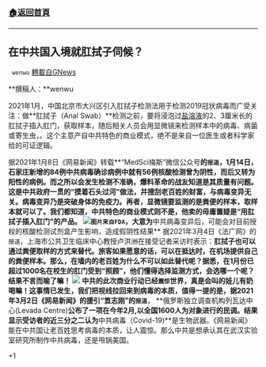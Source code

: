 ###  [:house:返回首頁](https://github.com/ourhimalayas/txt)
---

## 在中共国入境就肛拭子伺候？
` wenwu` [轉載自GNews](https://gnews.org/zh-hans/949081/)

**撰稿人：**wenwu

2021年1月，中国北京市大兴区引入肛拭子检测法用于检测2019冠状病毒而广受关注：做**肛拭子（Anal Swab）**检测之前，要将浸泡过[盐溶液](https://zh.wikipedia.org/wiki/%E7%9B%90%E6%BA%B6%E6%B6%B2)的2、3厘米长的肛拭子插入肛门，获取样本，随后相关人员会用显微镜来检测样本中的病毒、病菌或寄生虫，。这个主意产自中共特色的商业模式，绝不是来自一位医生或者科学家给的可证逻辑。

据2021年1月8日《网易新闻》转载**“MedSci梅斯”微信公众号**的`报道`，1月14日，石家庄新增的84例中共病毒确诊病例中就有56例核酸检测曾为阴性，而后又转为阳性的病例。而之所以会发生检测不准确，爆料革命的战友知道是其质量有问题。这是中共政府一贯的“摸着石头过河”做法，并搜刮老百姓的财富，与病毒变异无关。病毒变异乃是突破身体的免疫力。再者，显微镜要监测的是粪便的样本，取样本就可以了。我们都知道，中共特色的商业模式则不是，他卖的毋庸置疑是“用肛拭子插入肛门”的产品。
![]()![](https://gnews.org/wp-content/uploads/2021/03/nimg.ws_.126.net_.jpeg)`图片来自FDA`，大意为**中共病毒变异后，可能会对目前授权的核酸检测试剂盒产生影响，造成假阴性结果**
据2021年3月4日《法广网》的`报道`，上海市公共卫生临床中心教授卢洪洲在接受记者采访时表示：**肛拭子也可以通过粪便取样的方式来替代。旅客如果愿意的话，可以在抵达时，在机场提供自己的粪便样本。**那么，在墙内的老百姓为什么不可以如此替代呢？据悉，在1月份已超过1000名在校生的肛门受到“照顾”，他们懂得选择监测方式，会选哪一个呢？结果不言而喻了嘛！
![]()![](https://gnews.org/wp-content/uploads/2021/03/Unknown.jpeg)
中共的此次商业行动已经`震惊`世界，真是会叫的娃儿有奶喝嘛！这事情已发生，我们把视线拉回来到病毒的本质，值得一提的是，据2021年3月2日《网易新闻》的援引“笪志刚”的**`报道`**， **俄罗斯独立调查机构列瓦达中心(Levada Centre)**公布了一项在今年2月,以全国1600人为对象进行的民调。结果显示受访者的近三分之二认为**中共病毒（Covid-19)**是生物武器。《网易新闻》能在中共国让老百姓思考病毒的本质，让人震惊。那么中共是想承认其在武汉实验室研究所制作中共病毒，还是甩锅美国。

+1
